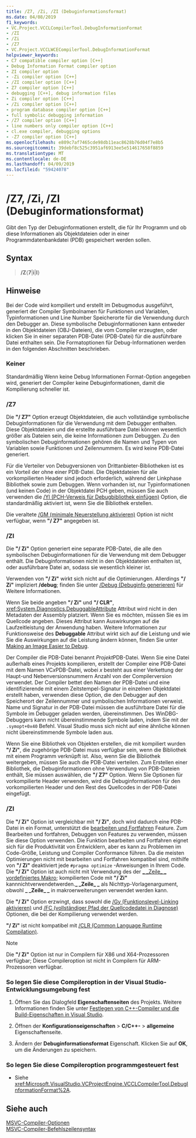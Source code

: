 ```yaml
---
title: /Z7, /Zi, /ZI (Debuginformationsformat)
ms.date: 04/08/2019
f1_keywords:
- VC.Project.VCCLCompilerTool.DebugInformationFormat
- /ZI
- /Zi
- /Z7
- VC.Project.VCCLWCECompilerTool.DebugInformationFormat
helpviewer_keywords:
- C7 compatible compiler option [C++]
- Debug Information Format compiler option
- ZI compiler option
- -Zi compiler option [C++]
- /ZI compiler option [C++]
- Z7 compiler option [C++]
- debugging [C++], debug information files
- Zi compiler option [C++]
- /Zi compiler option [C++]
- program database compiler option [C++]
- full symbolic debugging information
- /Z7 compiler option [C++]
- line numbers only compiler option [C++]
- cl.exe compiler, debugging options
- -Z7 compiler option [C++]
ms.openlocfilehash: e809c7af7465cde98db11eac8628b76d04f7e8b5
ms.sourcegitcommit: 39debf8c525c3951af6913ee5e514617658f8859
ms.translationtype: MT
ms.contentlocale: de-DE
ms.lasthandoff: 04/09/2019
ms.locfileid: "59424078"
---
```

# <a name="z7-zi-zi-debug-information-format"></a>/Z7, /Zi, /ZI (Debuginformationsformat)

Gibt den Typ der Debuginformationen erstellt, die für Ihr Programm und ob diese Informationen als Objektdateien oder in einer Programmdatenbankdatei (PDB) gespeichert werden sollen.

## <a name="syntax"></a>Syntax

> **/Z**{**7**|**i**|**I**}

## <a name="remarks"></a>Hinweise

Bei der Code wird kompiliert und erstellt im Debugmodus ausgeführt, generiert der Compiler Symbolnamen für Funktionen und Variablen, Typinformationen und Line Number Speicherorte für die Verwendung durch den Debugger an. Diese symbolische Debuginformationen kann entweder in den Objektdateien (OBJ-Dateien), die vom Compiler erzeugten, oder klicken Sie in einer separaten PDB-Datei (PDB-Datei) für die ausführbare Datei enthalten sein.  Die Formatoptionen für Debug-Informationen werden in den folgenden Abschnitten beschrieben.

### <a name="none"></a>Keiner

Standardmäßig Wenn keine Debug Informationen Format-Option angegeben wird, generiert der Compiler keine Debuginformationen, damit die Kompilierung schneller ist.

### <a name="z7"></a>/Z7

Die **"/ Z7"** Option erzeugt Objektdateien, die auch vollständige symbolische Debuginformationen für die Verwendung mit dem Debugger enthalten. Diese Objektdateien und die erstellte ausführbare Datei können wesentlich größer als Dateien sein, die keine Informationen zum Debuggen. Zu den symbolischen Debuginformationen gehören die Namen und Typen von Variablen sowie Funktionen und Zeilennummern. Es wird keine PDB-Datei generiert.

Für die Verteiler von Debugversionen von Drittanbieter-Bibliotheken ist es ein Vorteil der ohne einer PDB-Datei. Die Objektdateien für alle vorkompilierten Header sind jedoch erforderlich, während der Linkphase Bibliothek sowie zum Debuggen. Wenn vorhanden ist, nur Typinformationen (und keinen Code) in der Objektdatei PCH geben, müssen Sie auch verwenden die [/Yl (PCH-Verweis für Debugbibliothek einfügen)](yl-inject-pch-reference-for-debug-library.md) Option, die standardmäßig aktiviert ist, wenn Sie die Bibliothek erstellen.

Die veraltete [/GM (minimale Neuerstellung aktivieren)](gm-enable-minimal-rebuild.md) Option ist nicht verfügbar, wenn **"/ Z7"** angegeben ist.

### <a name="zi"></a>/ZI

Die **"/ Zi"** Option generiert eine separate PDB-Datei, die alle den symbolischen Debuginformationen für die Verwendung mit dem Debugger enthält. Die Debuginformationen nicht in den Objektdateien enthalten ist, oder ausführbare Datei an, sodass sie wesentlich kleiner ist.

Verwenden von **"/ Zi"** wirkt sich nicht auf die Optimierungen. Allerdings **"/ Zi"** impliziert **/debug**; finden Sie unter [/Debug (Debuginfo generieren)](debug-generate-debug-info.md) für Weitere Informationen.

Wenn Sie beide angeben **"/ Zi"** und **"/ CLR"**, <xref:System.Diagnostics.DebuggableAttribute> Attribut wird nicht in den Metadaten der Assembly platziert. Wenn Sie es möchten, müssen Sie es im Quellcode angeben. Dieses Attribut kann Auswirkungen auf die Laufzeitleistung der Anwendung haben. Weitere Informationen zur Funktionsweise des **Debuggable** Attribut wirkt sich auf die Leistung und wie Sie die Auswirkungen auf die Leistung ändern können, finden Sie unter [Making an Image Easier to Debug](/dotnet/framework/debug-trace-profile/making-an-image-easier-to-debug).

Der Compiler die PDB-Datei benannt *Projekt*PDB-Datei. Wenn Sie eine Datei außerhalb eines Projekts kompilieren, erstellt der Compiler eine PDB-Datei mit dem Namen VC*x*PDB-Datei, wobei *x* besteht aus einer Verkettung der Haupt-und Nebenversionsnummern Anzahl von der Compilerversion verwendet. Der Compiler bettet den Namen der PDB-Datei und eine identifizierende mit einem Zeitstempel-Signatur in einzelnen Objektdatei erstellt haben, verwenden diese Option, die den Debugger auf den Speicherort der Zeilennummer und symbolischen Informationen verweist. Name und Signatur in der PDB-Datei müssen die ausführbare Datei für die Symbole im Debugger geladen werden, übereinstimmen. Des WinDBG-Debuggers kann nicht übereinstimmende Symbole laden, indem Sie mit der `.symopt+0x40` Befehl. Visual Studio muss sich nicht auf eine ähnliche können nicht übereinstimmende Symbole laden aus.

Wenn Sie eine Bibliothek von Objekten erstellen, die mit kompiliert wurden **"/ Zi"**, die zugehörige PDB-Datei muss verfügbar sein, wenn die Bibliothek mit einem Programm verknüpft ist. Also, wenn Sie die Bibliothek weitergeben, müssen Sie auch die PDB-Datei verteilen. Zum Erstellen einer Bibliothek, die Debuginformationen ohne Verwendung von PDB-Dateien enthält, Sie müssen auswählen, die **"/ Z7"** Option. Wenn Sie Optionen für vorkompilierte Header verwenden, wird die Debuginformationen für den vorkompilierten Header und den Rest des Quellcodes in der PDB-Datei eingefügt.

### <a name="zi"></a>/ZI

Die **"/ Zi"** Option ist vergleichbar mit **"/ Zi"**, doch wird dadurch eine PDB-Datei in ein Format, unterstützt die [bearbeiten und Fortfahren](/visualstudio/debugger/edit-and-continue-visual-cpp) Feature. Zum Bearbeiten und fortfahren, Debuggen von Features zu verwenden, müssen Sie diese Option verwenden. Die Funktion bearbeiten und Fortfahren eignet sich für die Produktivität von Entwicklern, aber es kann zu Problemen im Code-Größe, Leistung und Compiler Conformance führen. Da die meisten Optimierungen nicht mit bearbeiten und Fortfahren kompatibel sind, mithilfe von **"/ Zi"** deaktiviert jede `#pragma optimize` -Anweisungen in Ihrem Code. Die **"/ Zi"** Option ist auch nicht mit Verwendung des der [ &#95; &#95;Zeile&#95; &#95; vordefiniertes Makro](../../preprocessor/predefined-macros.md); kompilierten Code mit **"/ Zi"** kannnichtverwendetwerden.**&#95; &#95;Zeile&#95; &#95;** als Nichttyp-Vorlagenargument, obwohl **&#95; &#95;Zeile&#95; &#95;** in makroerweiterungen verwendet werden kann.

Die **"/ Zi"** Option erzwingt, dass sowohl die [/Gy (Funktionslevel-Linking aktivieren)](gy-enable-function-level-linking.md) und [/FC (vollständiger Pfad der Quellcodedatei in Diagnose)](fc-full-path-of-source-code-file-in-diagnostics.md) Optionen, die bei der Kompilierung verwendet werden.

**"/ Zi"** ist nicht kompatibel mit [/CLR (Common Language Runtime Compilation)](clr-common-language-runtime-compilation.md).

> [!NOTE]
> Die **"/ Zi"** Option ist nur in Compilern für X86 und X64-Prozessoren verfügbar; Diese Compileroption ist nicht in Compilern für ARM-Prozessoren verfügbar.

### <a name="to-set-this-compiler-option-in-the-visual-studio-development-environment"></a>So legen Sie diese Compileroption in der Visual Studio-Entwicklungsumgebung fest

1. Öffnen Sie das Dialogfeld **Eigenschaftenseiten** des Projekts. Weitere Informationen finden Sie unter [Festlegen von C++-Compiler und die Build-Eigenschaften in Visual Studio](../working-with-project-properties.md).

1. Öffnen der **Konfigurationseigenschaften** > **C/C++-** > **allgemeine** Eigenschaftenseite.

1. Ändern der **Debuginformationsformat** Eigenschaft. Klicken Sie auf **OK**, um die Änderungen zu speichern.

### <a name="to-set-this-compiler-option-programmatically"></a>So legen Sie diese Compileroption programmgesteuert fest

- Siehe <xref:Microsoft.VisualStudio.VCProjectEngine.VCCLCompilerTool.DebugInformationFormat%2A>.

## <a name="see-also"></a>Siehe auch

[MSVC-Compiler-Optionen](compiler-options.md)<br/>
[MSVC-Compiler-Befehlszeilensyntax](compiler-command-line-syntax.md)

